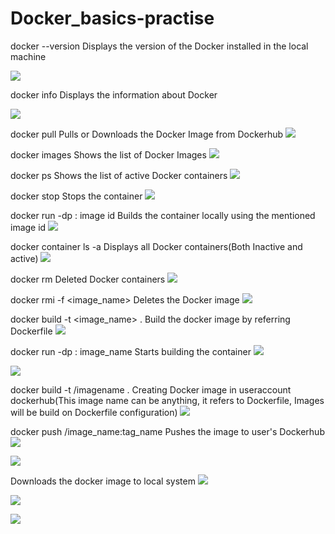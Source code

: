 # Docker_basics-practise

docker --version Displays the version of the Docker installed in the local machine

![](Images/docker_version.png)

docker info Displays the information about Docker

![](Images/docker_info.png)

docker pull Pulls or Downloads the Docker Image from Dockerhub
![](Images/downloading_docker_image.png)

docker images Shows the list of Docker Images
![](Images/docker_images.png)

docker ps Shows the list of active Docker containers
![](Images/active_container.png)

docker stop <container id> Stops the container
![](Images/stopping_container.png)

docker run -dp <hostport>:<container port> image id Builds the container locally using the mentioned image id
![](Images/running_docker_image_becoming_container_jupyternotebook.png)

docker container ls -a Displays all Docker containers(Both Inactive and active)
![](Images/listing_all_containers.png)

docker rm <containerid> Deleted Docker containers
![](Images/deleting_container.png)

docker rmi -f <image_name> Deletes the Docker image
![](Images/deleting_docker_images.png)

docker build -t <image_name> . Build the docker image by referring Dockerfile
![](Images/building_docker_image.png)

docker run -dp <hostport>:<containerport> image_name Starts building the container 
![](Images/starting_container_fromthe_image_build.png)

![](Images/container_running_as_webpage.png)

docker build -t <userprofile>/imagename .   Creating Docker image in useraccount dockerhub(This image name can be anything, it refers to Dockerfile, Images will be build on Dockerfile configuration)
![](Images/docker_image_created_in_dockerhub_profile.png)

docker push <userprofile>/image_name:tag_name   Pushes the image to user's Dockerhub
![](Images/pushing_dockerimage_to_dockerhub.png)

![](Images/image_in_dockerhub.png)

Downloads the docker image to local system
![](Images/docker_pull.png)

![](Images/docker_logs.png)

![](Images/docker_inspect.png)
